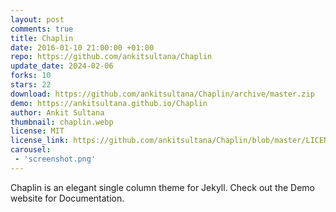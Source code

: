 ```yaml
---
layout: post
comments: true
title: Chaplin 
date: 2016-01-10 21:00:00 +01:00
repo: https://github.com/ankitsultana/Chaplin
update_date: 2024-02-06
forks: 10
stars: 22
download: https://github.com/ankitsultana/Chaplin/archive/master.zip
demo: https://ankitsultana.github.io/Chaplin
author: Ankit Sultana
thumbnail: chaplin.webp
license: MIT
license_link: https://github.com/ankitsultana/Chaplin/blob/master/LICENSE
carousel:
 - 'screenshot.png'
---
```


Chaplin is an elegant single column theme for Jekyll. Check out the Demo website for Documentation.
